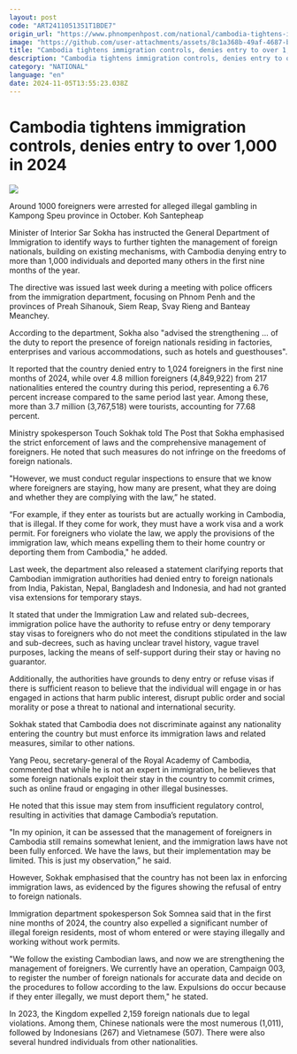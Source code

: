 ```yaml
---
layout: post
code: "ART2411051351T1BDE7"
origin_url: "https://www.phnompenhpost.com/national/cambodia-tightens-immigration-controls-denies-entry-to-over-1-000-in-2024"
image: "https://github.com/user-attachments/assets/8c1a368b-49af-4687-bbe1-a8806396fb8f"
title: "Cambodia tightens immigration controls, denies entry to over 1,000 in 2024"
description: "​​Cambodia tightens immigration controls, denies entry to over 1,000 in 2024​"
category: "NATIONAL"
language: "en"
date: 2024-11-05T13:55:23.038Z
---
```


# Cambodia tightens immigration controls, denies entry to over 1,000 in 2024

![](https://github.com/user-attachments/assets/652c1b2a-d67c-4368-8728-6f2c019b8cc0)

Around 1000 foreigners were arrested for alleged illegal gambling in Kampong Speu province in October. Koh Santepheap

Minister of Interior Sar Sokha has instructed the General Department of Immigration to identify ways to further tighten the management of foreign nationals, building on existing mechanisms, with Cambodia denying entry to more than 1,000 individuals and deported many others in the first nine months of the year.

The directive was issued last week during a meeting with police officers from the immigration department, focusing on Phnom Penh and the provinces of Preah Sihanouk, Siem Reap, Svay Rieng and Banteay Meanchey.

According to the department, Sokha also "advised the strengthening … of the duty to report the presence of foreign nationals residing in factories, enterprises and various accommodations, such as hotels and guesthouses".

It reported that the country denied entry to 1,024 foreigners in the first nine months of 2024, while over 4.8 million foreigners (4,849,922) from 217 nationalities entered the country during this period, representing a 6.76 percent increase compared to the same period last year. Among these, more than 3.7 million (3,767,518) were tourists, accounting for 77.68 percent.

Ministry spokesperson Touch Sokhak told The Post that Sokha emphasised the strict enforcement of laws and the comprehensive management of foreigners. He noted that such measures do not infringe on the freedoms of foreign nationals.

"However, we must conduct regular inspections to ensure that we know where foreigners are staying, how many are present, what they are doing and whether they are complying with the law,” he stated.

“For example, if they enter as tourists but are actually working in Cambodia, that is illegal. If they come for work, they must have a work visa and a work permit. For foreigners who violate the law, we apply the provisions of the immigration law, which means expelling them to their home country or deporting them from Cambodia," he added.

Last week, the department also released a statement clarifying reports that Cambodian immigration authorities had denied entry to foreign nationals from India, Pakistan, Nepal, Bangladesh and Indonesia, and had not granted visa extensions for temporary stays.

It stated that under the Immigration Law and related sub-decrees, immigration police have the authority to refuse entry or deny temporary stay visas to foreigners who do not meet the conditions stipulated in the law and sub-decrees, such as having unclear travel history, vague travel purposes, lacking the means of self-support during their stay or having no guarantor.

Additionally, the authorities have grounds to deny entry or refuse visas if there is sufficient reason to believe that the individual will engage in or has engaged in actions that harm public interest, disrupt public order and social morality or pose a threat to national and international security.

Sokhak stated that Cambodia does not discriminate against any nationality entering the country but must enforce its immigration laws and related measures, similar to other nations.

Yang Peou, secretary-general of the Royal Academy of Cambodia, commented that while he is not an expert in immigration, he believes that some foreign nationals exploit their stay in the country to commit crimes, such as online fraud or engaging in other illegal businesses.

He noted that this issue may stem from insufficient regulatory control, resulting in activities that damage Cambodia’s reputation.

"In my opinion, it can be assessed that the management of foreigners in Cambodia still remains somewhat lenient, and the immigration laws have not been fully enforced. We have the laws, but their implementation may be limited. This is just my observation,” he said.

However, Sokhak emphasised that the country has not been lax in enforcing immigration laws, as evidenced by the figures showing the refusal of entry to foreign nationals.

Immigration department spokesperson Sok Somnea said that in the first nine months of 2024, the country also expelled a significant number of illegal foreign residents, most of whom entered or were staying illegally and working without work permits.

"We follow the existing Cambodian laws, and now we are strengthening the management of foreigners. We currently have an operation, Campaign 003, to register the number of foreign nationals for accurate data and decide on the procedures to follow according to the law. Expulsions do occur because if they enter illegally, we must deport them," he stated.

In 2023, the Kingdom expelled 2,159 foreign nationals due to legal violations. Among them, Chinese nationals were the most numerous (1,011), followed by Indonesians (267) and Vietnamese (507). There were also several hundred individuals from other nationalities.
